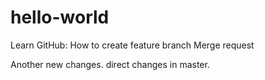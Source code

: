# hello-world
Learn GitHub:
How to create feature branch
Merge request

Another new changes.
direct changes in master.
